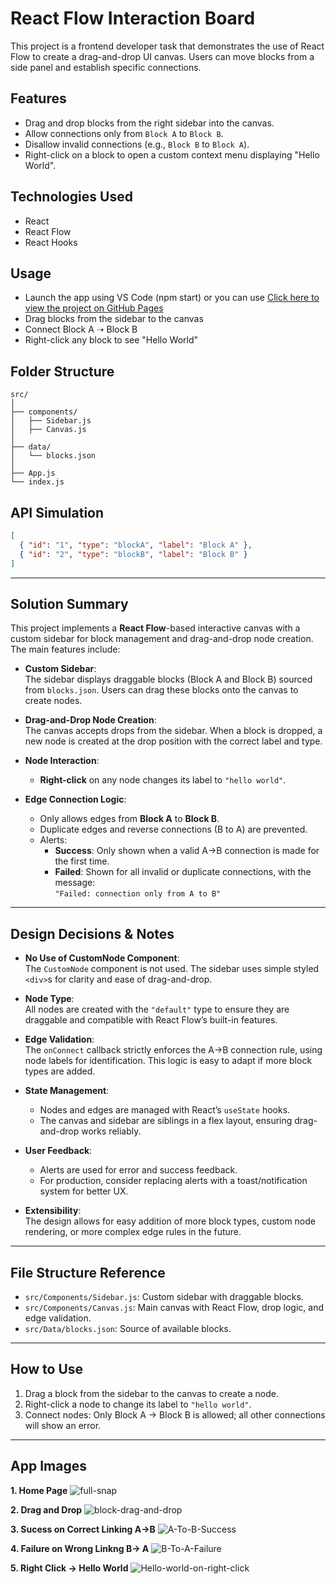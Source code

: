 # React Flow Interaction Board

This project is a frontend developer task that demonstrates the use of React Flow to create a drag-and-drop UI canvas. Users can move blocks from a side panel and establish specific connections.

## Features

- Drag and drop blocks from the right sidebar into the canvas.
- Allow connections only from `Block A` to `Block B`.
- Disallow invalid connections (e.g., `Block B` to `Block A`).
- Right-click on a block to open a custom context menu displaying "Hello World".

## Technologies Used

- React
- React Flow
- React Hooks

## Usage

- Launch the app using VS Code (npm start) or you can use [Click here to view the project on GitHub Pages](https://nikitakesharwani.github.io/React-Flow-Interaction-Board/)
- Drag blocks from the sidebar to the canvas
- Connect Block A ➝ Block B
- Right-click any block to see "Hello World"

## Folder Structure

```
src/
│
├── components/
│   ├── Sidebar.js
│   ├── Canvas.js
│
├── data/
│   └── blocks.json
│
├── App.js
└── index.js
```

## API Simulation

```json
[
  { "id": "1", "type": "blockA", "label": "Block A" },
  { "id": "2", "type": "blockB", "label": "Block B" }
]
```

---

## Solution Summary

This project implements a **React Flow**-based interactive canvas with a custom sidebar for block management and drag-and-drop node creation. The main features include:

- **Custom Sidebar**:  
  The sidebar displays draggable blocks (Block A and Block B) sourced from `blocks.json`. Users can drag these blocks onto the canvas to create nodes.

- **Drag-and-Drop Node Creation**:  
  The canvas accepts drops from the sidebar. When a block is dropped, a new node is created at the drop position with the correct label and type.

- **Node Interaction**:  
  - **Right-click** on any node changes its label to `"hello world"`.

- **Edge Connection Logic**:  
  - Only allows edges from **Block A** to **Block B**.
  - Duplicate edges and reverse connections (B to A) are prevented.
  - Alerts:
    - **Success**: Only shown when a valid A→B connection is made for the first time.
    - **Failed**: Shown for all invalid or duplicate connections, with the message:  
      `"Failed: connection only from A to B"`

---

## Design Decisions & Notes

- **No Use of CustomNode Component**:  
  The `CustomNode` component is not used. The sidebar uses simple styled `<div>`s for clarity and ease of drag-and-drop.

- **Node Type**:  
  All nodes are created with the `"default"` type to ensure they are draggable and compatible with React Flow’s built-in features.

- **Edge Validation**:  
  The `onConnect` callback strictly enforces the A→B connection rule, using node labels for identification. This logic is easy to adapt if more block types are added.

- **State Management**:  
  - Nodes and edges are managed with React’s `useState` hooks.
  - The canvas and sidebar are siblings in a flex layout, ensuring drag-and-drop works reliably.

- **User Feedback**:  
  - Alerts are used for error and success feedback.  
  - For production, consider replacing alerts with a toast/notification system for better UX.

- **Extensibility**:  
  The design allows for easy addition of more block types, custom node rendering, or more complex edge rules in the future.

---

## File Structure Reference

- `src/Components/Sidebar.js`: Custom sidebar with draggable blocks.
- `src/Components/Canvas.js`: Main canvas with React Flow, drop logic, and edge validation.
- `src/Data/blocks.json`: Source of available blocks.

---

## How to Use

1. Drag a block from the sidebar to the canvas to create a node.
2. Right-click a node to change its label to `"hello world"`.
3. Connect nodes: Only Block A → Block B is allowed; all other connections will show an error.

---

## App Images

**1. Home Page**
![full-snap](https://github.com/user-attachments/assets/d04e1b53-3d2b-42b3-9c5b-5efebdcb54fa)


**2. Drag and Drop**
![block-drag-and-drop](https://github.com/user-attachments/assets/6f926211-80e9-498b-b22e-be9b9769b909)


**3. Sucess on Correct Linking A->B**
![A-To-B-Success](https://github.com/user-attachments/assets/74909b05-79a3-4124-85af-eb555231a544)


**4. Failure on Wrong Linkng B-> A**
![B-To-A-Failure](https://github.com/user-attachments/assets/9ebdf989-c27a-4ece-a6cc-ea6bfe3ccb7d)


**5. Right Click -> Hello World**
![Hello-world-on-right-click](https://github.com/user-attachments/assets/35439b63-00d8-4ced-923e-3458883fc769)

